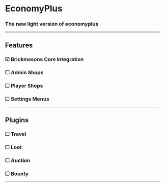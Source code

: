# EconomyPlus
### The new light version of economyplus

---
## Features
### ☑ Brickmasons Core Integration
### ☐ Admin Shops
### ☐ Player Shops
### ☐ Settings Menus

---
## Plugins
### ☐ Travel
### ☐ Loot
### ☐ Auction
### ☐ Bounty
---
